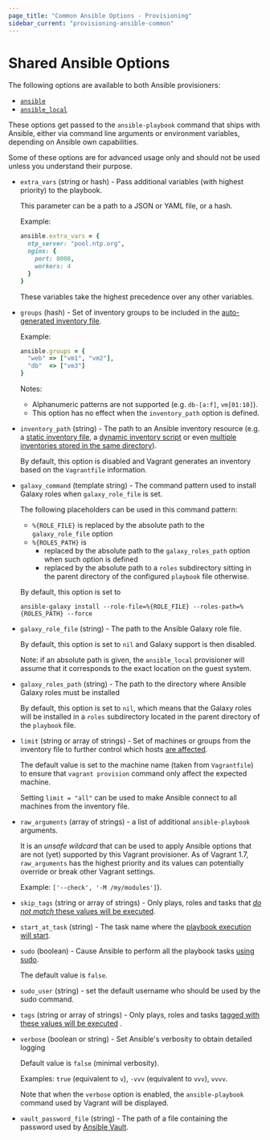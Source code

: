 ```yaml
---
page_title: "Common Ansible Options - Provisioning"
sidebar_current: "provisioning-ansible-common"
---
```


# Shared Ansible Options

The following options are available to both Ansible provisioners:

 - [`ansible`](/v2/provisioning/ansible.html)
 - [`ansible_local`](/v2/provisioning/ansible_local.html)

These options get passed to the `ansible-playbook` command that ships with Ansible, either via command line arguments or environment variables, depending on Ansible own capabilities.

Some of these options are for advanced usage only and should not be used unless you understand their purpose.

- `extra_vars` (string or hash) - Pass additional variables (with highest priority) to the playbook.

  This parameter can be a path to a JSON or YAML file, or a hash.

  Example:

    ```ruby
    ansible.extra_vars = {
      ntp_server: "pool.ntp.org",
      nginx: {
        port: 8008,
        workers: 4
      }
    }
    ```
  These variables take the highest precedence over any other variables.

- `groups` (hash) - Set of inventory groups to be included in the [auto-generated inventory file](/v2/provisioning/ansible_intro.html).

  Example:

    ```ruby
    ansible.groups = {
      "web" => ["vm1", "vm2"],
      "db"  => ["vm3"]
    }
    ```

  Notes:

    - Alphanumeric patterns are not supported (e.g. `db-[a:f]`, `vm[01:10]`).
    - This option has no effect when the `inventory_path` option is defined.

- `inventory_path` (string) - The path to an Ansible inventory resource (e.g. a [static inventory file](http://docs.ansible.com/intro_inventory.html), a [dynamic inventory script](http://docs.ansible.com/intro_dynamic_inventory.html) or even [multiple inventories stored in the same directory](http://docs.ansible.com/intro_dynamic_inventory.html#using-multiple-inventory-sources)).

  By default, this option is disabled and Vagrant generates an inventory based on the `Vagrantfile` information.

- `galaxy_command` (template string) - The command pattern used to install Galaxy roles when `galaxy_role_file` is set.

  The following placeholders can be used in this command pattern:
    - `%{ROLE_FILE}` is replaced by the absolute path to the `galaxy_role_file` option
    - `%{ROLES_PATH}` is
      * replaced by the absolute path to the `galaxy_roles_path` option when such option is defined
      * replaced by the absolute path to a `roles` subdirectory sitting in the parent directory of the configured `playbook` file otherwise.

  By default, this option is set to

  ```
  ansible-galaxy install --role-file=%{ROLE_FILE} --roles-path=%{ROLES_PATH} --force
  ```

- `galaxy_role_file` (string) - The path to the Ansible Galaxy role file.

  By default, this option is set to `nil` and Galaxy support is then disabled.

  Note: if an absolute path is given, the `ansible_local` provisioner will assume that it corresponds to the exact location on the guest system.

- `galaxy_roles_path` (string) - The path to the directory where Ansible Galaxy roles must be installed

  By default, this option is set to `nil`, which means that the Galaxy roles will be installed in a `roles` subdirectory located in the parent directory of the `playbook` file.

- `limit` (string or array of strings) - Set of machines or groups from the inventory file to further control which hosts [are affected](http://docs.ansible.com/glossary.html#limit-groups).

  The default value is set to the machine name (taken from `Vagrantfile`) to ensure that `vagrant provision` command only affect the expected machine.

  Setting `limit = "all"` can be used to make Ansible connect to all machines from the inventory file.

- `raw_arguments` (array of strings) - a list of additional `ansible-playbook` arguments.

  It is an *unsafe wildcard* that can be used to apply Ansible options that are not (yet) supported by this Vagrant provisioner. As of Vagrant 1.7, `raw_arguments` has the highest priority and its values can potentially override or break other Vagrant settings.

  Example: `['--check', '-M /my/modules']`).

- `skip_tags` (string or array of strings) - Only plays, roles and tasks that [*do not match* these values will be executed](http://docs.ansible.com/playbooks_tags.html).

- `start_at_task` (string) - The task name where the [playbook execution will start](http://docs.ansible.com/playbooks_startnstep.html#start-at-task).

- `sudo` (boolean) - Cause Ansible to perform all the playbook tasks [using sudo](http://docs.ansible.com/glossary.html#sudo).

  The default value is `false`.

- `sudo_user` (string) - set the default username who should be used by the sudo command.

- `tags` (string or array of strings) - Only plays, roles and tasks [tagged with these values will be executed](http://docs.ansible.com/playbooks_tags.html) .

- `verbose` (boolean or string) - Set Ansible's verbosity to obtain detailed logging

  Default value is `false` (minimal verbosity).

  Examples: `true` (equivalent to `v`), `-vvv` (equivalent to `vvv`), `vvvv`.

  Note that when the `verbose` option is enabled, the `ansible-playbook` command used by Vagrant will be displayed.

- `vault_password_file` (string) - The path of a file containing the password used by [Ansible Vault](http://docs.ansible.com/playbooks_vault.html#vault).
